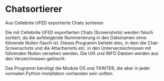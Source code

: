 # Chatsortierer
Aus Cellebrite UFED exportierte Chats sortieren

Die mit Cellebrite UFED exportierten Chats (Screenshots) werden falsch sortiert, da die aufsteigende Nummerierung in den Dateinamen ohne führende Nullen flasch ist.
Dieses Programm behebt dies, in dem die Chat-Screenschots und die Attachemnts etc. in den Unterverzeichnissen mit führenden Nullen versehen werden.
Die UIX und INFO Dateien werden aus den Verzeichnissen gelöscht.

Das Programm benötigt die Module OS und TKINTER, die aber in jeder normalen Python-Installation vorhanden sein sollten.

